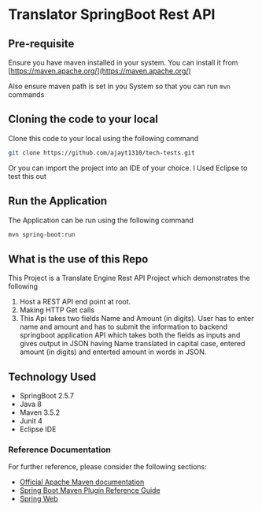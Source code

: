 # Translator SpringBoot Rest API 

## Pre-requisite

Ensure you have maven installed in your system. You can install it from [https://maven.apache.org/](https://maven.apache.org/)

Also ensure maven path is set in you System so that you can run `mvn` commands

## Cloning the code to your local

Clone this code to your local using the following command

```bash
git clone https://github.com/ajayt1310/tech-tests.git
```

Or you can import the project into an IDE of your choice. I Used Eclipse to test this out

## Run the Application

The Application can be run using the following command 

```bash
mvn spring-boot:run
```
## What is the use of this Repo

This Project is a Translate Engine Rest API Project which demonstrates the following
1. Host a REST API end point at root.
2. Making HTTP Get calls
3. This Api takes two fields Name and Amount (in digits). User has to enter name and amount and has to submit the information to backend springboot application API which takes both the fields as inputs and gives output in JSON having Name translated in capital case, entered amount (in digits) and enterted amount in words in JSON. 

## Technology Used
- SpringBoot 2.5.7
- Java 8
- Maven 3.5.2
- Junit 4
- Eclipse IDE

### Reference Documentation
For further reference, please consider the following sections:

* [Official Apache Maven documentation](https://maven.apache.org/guides/index.html)
* [Spring Boot Maven Plugin Reference Guide](https://docs.spring.io/spring-boot/docs/2.5.7/maven-plugin/reference/html/)
* [Spring Web](https://docs.spring.io/spring-boot/docs/2.6.0/reference/htmlsingle/#boot-features-developing-web-applications)

